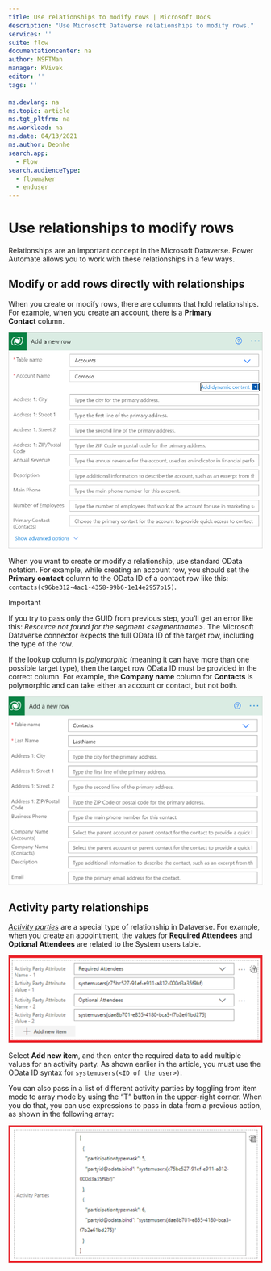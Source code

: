 ```yaml
---
title: Use relationships to modify rows | Microsoft Docs
description: "Use Microsoft Dataverse relationships to modify rows."
services: ''
suite: flow
documentationcenter: na
author: MSFTMan
manager: KVivek
editor: ''
tags: ''

ms.devlang: na
ms.topic: article
ms.tgt_pltfrm: na
ms.workload: na
ms.date: 04/13/2021
ms.author: Deonhe
search.app: 
  - Flow
search.audienceType: 
  - flowmaker
  - enduser
---
```


# Use relationships to modify rows

Relationships are an important concept in the Microsoft Dataverse. Power Automate allows you to work with these relationships in a few ways.<!-- Edit notes: Would be nice to define relationships or at least link to more info here. -->

## Modify or add rows directly with relationships

When you create or modify rows, there are columns that hold relationships. For example, when you create an account, there is a **Primary Contact** column.

![Account with Primary contact column.](../media/relationships/primary-contact.png "Account with Primary contact column")

When you want to create or modify a relationship, use standard OData notation. For example, while creating an account row, you should set the **Primary contact** column to the OData ID of a contact row like this: `contacts(c96be312-4ac1-4358-99b6-1e14e2957b15)`.

>[!IMPORTANT]
>If you try to pass only the GUID from previous step, you’ll get an error like this: *Resource not found for the segment \<segmentname\>*. The Microsoft Dataverse connector expects the full OData ID of the target row, including the type of the row.

If the lookup column is *polymorphic* (meaning it can have more than one possible target type), then the target row OData ID must be provided in the correct column. For example, the **Company name** column for **Contacts** is polymorphic and can take either an account or contact, but not both.

![Polymorphic column notation.](../media/relationships/polymorphic-column.png "Polymorphic column notation")

## Activity party relationships

*[Activity parties](https://docs.microsoft.com/dynamics365/customer-engagement/web-api/activityparty)* are
a special type of relationship in Dataverse. For example, when you create an appointment, the values for **Required Attendees** and **Optional Attendees** are related to the System users table.

![Activity party attributes.](../media/relationships/activity.png "Activity party attributes")

Select **Add new item**, and then enter the required data to add multiple values for an activity party. As shown earlier in the article, you must use the OData ID syntax for `systemusers(<ID of the user>)`.

You can also pass in a list of different activity parties by toggling from item mode to array mode by using the “T” button in the upper-right corner. When you do that, you can use expressions to pass in data from a previous action, as shown in the following array:<!-- Edit note: Is it still called item mode. -->

![Array mode toggle for activity party.](../media/relationships/array-mode.png "Array mode toggle for activity party")
